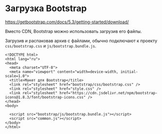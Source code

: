 # Загрузка Bootstrap
https://getbootstrap.com/docs/5.3/getting-started/download/

Вместо CDN, Bootstrap можно использовать загрузив его файлы.

Загрузив и распаковав архив с файлами, обычно подключают к проекту `css/bootstrap.css` и `js/bootstrap.bundle.js`.

    <!DOCTYPE html>
    <html lang="ru">
    <head>
      <meta charset="UTF-8">
      <meta name="viewport" content="width=device-width, initial-scale=1.0">
      <title>Макет для Bootstrap</title>
      <link rel="stylesheet" href="bootstrap/css/bootstrap.css" />
      <link rel="stylesheet" href="style.css" />
      <link rel="stylesheet" href="https://cdn.jsdelivr.net/npm/bootstrap-icons@1.8.3/font/bootstrap-icons.css" />
    </head>
    <body>

      <script src="bootstrap/js/bootstrap.bundle.js"></script>
      <script src="common.js"></script>
    </body>
    </html>
